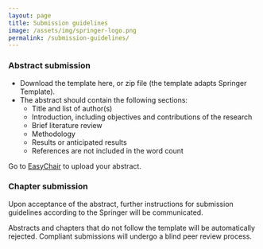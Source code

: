 ```yaml
---
layout: page
title: Submission guidelines
image: /assets/img/springer-logo.png
permalink: /submission-guidelines/
---
```


### Abstract submission
<ul>
    <li>Download the template here, or zip file (the template adapts Springer Template).</li>
    <li>The abstract should contain the following sections:
        <ul>
            <li>Title and list of author(s)</li>
            <li>Introduction, including objectives and contributions of the research</li>
            <li>Brief literature review</li>
            <li>Methodology</li>
            <li>Results or anticipated results</li>
            <li>References are not included in the word count</li>
        </ul>
    </li>
</ul>

Go to <a href="https://easychair.org/conferences/?conf=isresearchvietnamboo0" target="\_blank">EasyChair</a> to upload your abstract.

### Chapter submission
Upon acceptance of the abstract, further instructions for submission guidelines according to the Springer will be communicated.

Abstracts and chapters that do not follow the template will be automatically rejected. Compliant submissions will undergo a blind peer review process.